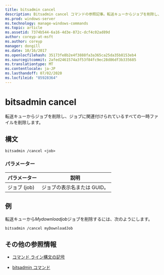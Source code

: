 ```yaml
---
title: bitsadmin cancel
description: Bitsadmin cancel コマンドの参照記事。転送キューからジョブを削除し、ジョブに関連付けられているすべての一時ファイルを削除します。
ms.prod: windows-server
ms.technology: manage-windows-commands
ms.topic: article
ms.assetid: 7374b544-6a16-4d3e-872c-dcf4c02ad89d
author: coreyp-at-msft
ms.author: coreyp
manager: dongill
ms.date: 10/16/2017
ms.openlocfilehash: 35173fe8b2e4f3888fa3a365ca25da35b8153eb4
ms.sourcegitcommit: 2afed2461574a3f53f84fc9ec28d86df3b335685
ms.translationtype: MT
ms.contentlocale: ja-JP
ms.lasthandoff: 07/02/2020
ms.locfileid: "85928364"
---
```

# <a name="bitsadmin-cancel"></a>bitsadmin cancel

転送キューからジョブを削除し、ジョブに関連付けられているすべての一時ファイルを削除します。

## <a name="syntax"></a>構文

```
bitsadmin /cancel <job>
```

### <a name="parameters"></a>パラメーター

| パラメーター | 説明 |
| --------- | ----------- |
| ジョブ (job) | ジョブの表示名または GUID。 |

## <a name="examples"></a>例

転送キューから*Mydownloadjob*ジョブを削除するには、次のようにします。

```
bitsadmin /cancel myDownloadJob
```

## <a name="additional-references"></a>その他の参照情報

- [コマンド ライン構文の記号](command-line-syntax-key.md)

- [bitsadmin コマンド](bitsadmin.md)

